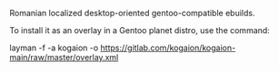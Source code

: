 Romanian localized desktop-oriented gentoo-compatible ebuilds.

To install it as an overlay in a Gentoo planet distro, use the command: 

layman -f -a kogaion -o https://gitlab.com/kogaion/kogaion-main/raw/master/overlay.xml
